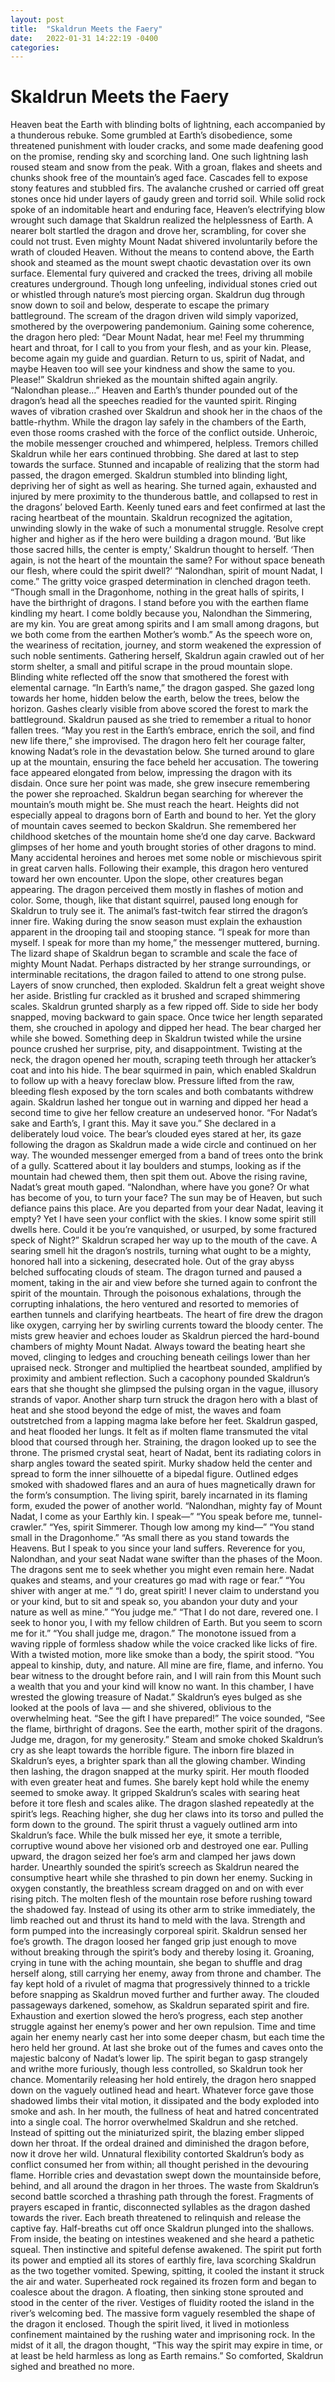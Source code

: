 ```yaml
---
layout: post
title:  "Skaldrun Meets the Faery"
date:   2022-01-31 14:22:19 -0400
categories: 
---
```

# Skaldrun Meets the Faery

Heaven beat the Earth with blinding bolts of lightning, each accompanied by a thunderous rebuke. Some grumbled at Earth’s disobedience, some threatened punishment with louder cracks, and some made deafening good on the promise, rending sky and scorching land. One such lightning lash roused steam and snow from the peak. With a groan, flakes and sheets and chunks shook free of the mountain’s aged face. Cascades fell to expose stony features and stubbled firs. The avalanche crushed or carried off great stones once hid under layers of gaudy green and torrid soil. While solid rock spoke of an indomitable heart and enduring face, Heaven’s electrifying blow wrought such damage that Skaldrun realized the helplessness of Earth.
A nearer bolt startled the dragon and drove her, scrambling, for cover she could not trust. Even mighty Mount Nadat shivered involuntarily before the wrath of clouded Heaven. Without the means to contend above, the Earth shook and steamed as the mount swept chaotic devastation over its own surface. Elemental fury quivered and cracked the trees, driving all mobile creatures underground. Though long unfeeling, individual stones cried out or whistled through nature’s most piercing organ.
Skaldrun dug through snow down to soil and below, desperate to escape the primary battleground. The scream of the dragon driven wild simply vaporized, smothered by the overpowering pandemonium.
Gaining some coherence, the dragon hero pled: 
“Dear Mount Nadat, hear me! Feel my thrumming heart and throat, for I call to you from your flesh, and as your kin. Please, become again my guide and guardian. Return to us, spirit of Nadat, and maybe Heaven too will see your kindness and show the same to you. Please!” Skaldrun shrieked as the mountain shifted again angrily. “Nalondhan please…” Heaven and Earth’s thunder pounded out of the dragon’s head all the speeches readied for the vaunted spirit.
Ringing waves of vibration crashed over Skaldrun and shook her in the chaos of the battle-rhythm. While the dragon lay safely in the chambers of the Earth, even those rooms crashed with the force of the conflict outside. Unheroic, the mobile messenger crouched and whimpered, helpless.
Tremors chilled Skaldrun while her ears continued throbbing. She dared at last to step towards the surface. Stunned and incapable of realizing  that  the storm had passed, the dragon emerged. Skaldrun stumbled into blinding light, depriving her of sight as well as hearing. She turned again, exhausted and injured by mere proximity to the thunderous battle, and collapsed to rest in the dragons’ beloved Earth.
Keenly tuned ears and feet confirmed at last the racing heartbeat of the mountain. Skaldrun recognized the agitation, unwinding  slowly in the wake of such a monumental struggle. Resolve crept higher and higher as if the hero were building a dragon mound. ‘But like those sacred hills, the center is empty,’ Skaldrun thought to herself. ‘Then again, is not the heart of the mountain the same? For without space beneath our flesh, where could the spirit dwell?’
“Nalondhan, spirit of mount Nadat, I come.” The gritty voice grasped determination in clenched dragon teeth. “Though small in the Dragonhome, nothing in the great halls of spirits, I have the birthright of dragons. I stand before you with the earthen flame kindling my heart. I come boldly because you, Nalondhan the Simmering, are my kin. You are great among spirits and I am small among dragons, but we both come from the earthen Mother’s womb.” As the speech wore on, the weariness of recitation, journey, and storm weakened the expression of such noble sentiments.
Gathering herself, Skaldrun again crawled out of her storm shelter, a small and pitiful scrape in the proud mountain slope. Blinding white reflected off the snow that smothered the forest with elemental carnage. “In Earth’s name,” the dragon gasped. She gazed long towards her home, hidden below the earth, below the trees, below the horizon. Gashes clearly visible from above scored the forest to mark the battleground. Skaldrun paused as she tried to remember a ritual to honor fallen trees. “May you rest in the Earth’s embrace, enrich the soil, and find new life there,” she improvised.
The dragon hero felt her courage falter, knowing Nadat’s role in the devastation below. She turned around to glare up at the mountain, ensuring the face beheld her accusation. The towering face appeared elongated from below, impressing the dragon with its disdain. Once sure her point was made, she grew insecure remembering the power she reproached. Skaldrun began searching for wherever the mountain’s mouth might be. She must reach the heart.
Heights did not especially appeal to dragons born of Earth and bound to her. Yet the glory of mountain caves seemed to beckon Skaldrun. She remembered her childhood sketches of the mountain home she’d one day carve. Backward glimpses of her home and youth brought stories of other dragons to mind. Many accidental heroines and heroes met some noble or mischievous spirit in great carven halls. Following their example, this dragon hero ventured toward her own encounter.
Upon the slope, other creatures began appearing. The dragon perceived them mostly in flashes of motion and color. Some, though, like that distant squirrel, paused long enough for Skaldrun to truly see it. The animal’s fast-twitch fear stirred the dragon’s inner fire. Waking during the snow season must explain the exhaustion apparent in the drooping tail and stooping stance. “I speak for more than myself. I speak for more than my home,” the messenger muttered, burning.
The lizard shape of Skaldrun began to scramble and scale the face of mighty Mount Nadat. Perhaps distracted by her strange surroundings, or interminable recitations, the dragon failed to attend to one strong pulse. Layers of snow crunched, then exploded. Skaldrun felt a great weight shove her aside. Bristling fur crackled as it brushed and scraped shimmering scales. Skaldrun grunted sharply as a few ripped off. Side to side her body snapped, moving backward to gain space. Once twice her length separated them, she crouched in apology and dipped her head. The bear charged her while she bowed. Something deep in Skaldrun twisted while the ursine pounce crushed her surprise, pity, and disappointment.
Twisting at the neck, the dragon opened her mouth, scraping teeth through her attacker’s coat and into his hide. The bear squirmed in pain, which enabled Skaldrun to follow up with a heavy foreclaw blow. Pressure lifted from the raw, bleeding flesh exposed by the torn scales and both combatants withdrew again.
Skaldrun lashed her tongue out in warning and dipped her head a second time to give her fellow creature an undeserved honor. “For Nadat’s sake and Earth’s, I grant this. May it save you.” She declared in a deliberately loud voice. The bear’s clouded eyes stared at her, its gaze following the dragon as Skaldrun made a wide circle and continued on her way.
The wounded messenger emerged from a band of trees onto the brink of a gully. Scattered about it lay boulders and stumps, looking as if the mountain had chewed them, then spit them out. Above the rising ravine, Nadat’s great mouth gaped. 
“Nalondhan, where have you gone? Or what has become of you, to turn your face? The sun may be of Heaven, but such defiance pains this place. Are you departed from your dear Nadat, leaving it empty? Yet I have seen your conflict with the skies. I know some spirit still dwells here. Could it be you’re vanquished, or usurped, by some fractured speck of Night?”
Skaldrun scraped her way up to the mouth of the cave. A searing smell hit the dragon’s nostrils, turning what ought to be a mighty, honored hall into a sickening, desecrated hole. Out of the gray abyss belched suffocating clouds of steam. The dragon turned and paused a moment, taking in the air and view before she turned again to confront the spirit of the mountain. Through the poisonous exhalations, through the corrupting inhalations, the hero ventured and resorted to memories of earthen tunnels and clarifying heartbeats. The heart of fire drew the dragon like oxygen, carrying her by swirling currents toward the bloody center.
The mists grew heavier and echoes louder as Skaldrun pierced the hard-bound chambers of mighty Mount Nadat. Always toward the beating heart she moved, clinging to ledges and crouching beneath ceilings lower than her upraised neck. Stronger and multiplied the heartbeat sounded, amplified by proximity and ambient reflection. Such a cacophony pounded Skaldrun’s ears that she thought she glimpsed the pulsing organ in the vague, illusory strands of vapor.
Another sharp turn struck the dragon hero with a blast of heat and she stood beyond the edge of mist, the waves and foam outstretched from a lapping magma lake before her feet.
Skaldrun gasped, and heat flooded her lungs. It felt as if molten flame transmuted the vital blood that coursed through her. Straining, the dragon looked up to see the throne. The prismed crystal seat, heart of Nadat, bent its radiating colors in sharp angles toward the seated spirit. Murky shadow held the center and spread to form the inner silhouette of a bipedal figure. Outlined edges smoked with shadowed flares and an aura of hues magnetically drawn for the form’s consumption. The living spirit, barely incarnated in its flaming form, exuded the power of another world.
“Nalondhan, mighty fay of Mount Nadat, I come as your Earthly kin. I speak—”
“You speak before me, tunnel-crawler.”
“Yes, spirit Simmerer. Though low among my kind—”
“You stand small in the Dragonhome.”
“As small there as you stand towards the Heavens. But I speak to you since your land suffers. Reverence for you, Nalondhan, and your seat Nadat wane swifter than the phases of the Moon. The dragons sent me to seek whether you might even remain here. Nadat quakes and steams, and your creatures go mad with rage or fear.”
“You shiver with anger at me.”
“I do, great spirit! I never claim to understand you or your kind, but to sit and speak so, you abandon your duty and your nature as well as mine.”
“You judge me.”
“That I do not dare, revered one. I seek to honor you, I with my fellow children of Earth. But you seem to scorn me for it.”
“You shall judge me, dragon.” The monotone issued from a waving ripple of formless shadow while the voice cracked like licks of fire. With a twisted motion, more like smoke than a body, the spirit stood. “You appeal to kinship, duty, and nature. All mine are fire, flame, and inferno. You bear witness to the drought before rain, and I will rain from this Mount such a wealth that you and your kind will know no want. In this chamber, I have wrested the glowing treasure of Nadat.” Skaldrun’s eyes bulged as she looked at the pools of lava — and she shivered, oblivious to the overwhelming heat.
“See the gift I have prepared!” The voice sounded, “See the flame, birthright of dragons. See the earth, mother spirit of the dragons. Judge me, dragon, for my generosity.”
Steam and smoke choked Skaldrun’s cry as she leapt towards the horrible figure. The inborn fire blazed in Skaldrun’s eyes, a brighter spark than all the glowing chamber. Winding then lashing, the dragon snapped at the murky spirit. Her mouth flooded with even greater heat and fumes. She barely kept hold while the enemy seemed to smoke away. It gripped Skaldrun’s scales with searing heat before it tore flesh and scales alike.
The dragon slashed repeatedly at the spirit’s legs. Reaching higher, she dug her claws into its torso and pulled the form down to the ground. The spirit thrust a vaguely outlined arm into Skaldrun’s face. While the bulk missed her eye, it smote a terrible, corruptive wound above her visioned orb and destroyed one ear. Pulling upward, the dragon seized her foe’s arm and clamped her jaws down harder.
Unearthly sounded the spirit’s screech as Skaldrun neared the consumptive heart while she thrashed to pin down her enemy. Sucking in oxygen constantly, the breathless scream dragged on and on with ever rising pitch. The molten flesh of the mountain rose before rushing toward the shadowed fay. Instead of using its other arm to strike immediately, the limb reached out and thrust its hand to meld with the lava.
Strength and form pumped into the increasingly corporeal spirit. Skaldrun sensed her foe’s growth. The dragon loosed her fanged grip just enough to move without breaking through the spirit’s body and thereby losing it. Groaning, crying in tune with the aching mountain, she began to shuffle and drag herself along, still carrying her enemy, away from throne and chamber. The fay kept hold of a rivulet of magma that progressively thinned to a trickle before snapping as Skaldrun moved further and further away.
The clouded passageways darkened, somehow, as Skaldrun separated spirit and fire. Exhaustion and exertion slowed the hero’s progress, each step another struggle against her enemy’s power and her own repulsion. Time and time again her enemy nearly cast her into some deeper chasm, but each time the hero held her ground.
At last she broke out of the fumes and caves onto the majestic balcony of Nadat’s lower lip. The spirit began to gasp strangely and writhe more furiously, though less controlled, so Skaldrun took her chance. Momentarily releasing her hold entirely, the dragon hero snapped down on the vaguely outlined head and heart. Whatever force gave those shadowed limbs their vital motion, it dissipated and the body exploded into smoke and ash. In her mouth, the fullness of heat and hatred concentrated into a single coal. The horror overwhelmed Skaldrun and she retched. Instead of spitting out the miniaturized spirit, the blazing ember slipped down her throat.
If the ordeal drained and diminished the dragon before, now it drove her wild. Unnatural flexibility contorted Skaldrun’s body as conflict consumed her from within; all thought perished in the devouring flame. Horrible cries and devastation swept down the mountainside before, behind, and all around the dragon in her throes. The waste from Skaldrun’s second battle scorched a thrashing path through the forest. Fragments of prayers escaped in frantic, disconnected syllables as the dragon dashed towards the river. Each breath threatened to relinquish and release the captive fay.
Half-breaths cut off once Skaldrun plunged into the shallows. From inside, the beating on intestines weakened and she heard a pathetic squeal. Then instinctive and spiteful defense awakened. The spirit put forth its power and emptied all its stores of earthly fire, lava scorching Skaldrun as the two together vomited. Spewing, spitting, it cooled the instant it struck the air and water. Superheated rock regained its frozen form and began to coalesce about the dragon.
A floating, then sinking stone sprouted and stood in the center of the river. Vestiges of fluidity rooted the island in the river’s welcoming bed. The massive form vaguely resembled the shape of the dragon it enclosed. Though the spirit lived, it lived in motionless confinement maintained by the rushing water and imprisoning rock. 
In the midst of it all, the dragon thought, “This way the spirit may expire in time, or at least be held harmless as long as Earth remains.” So comforted, Skaldrun sighed and breathed no more.